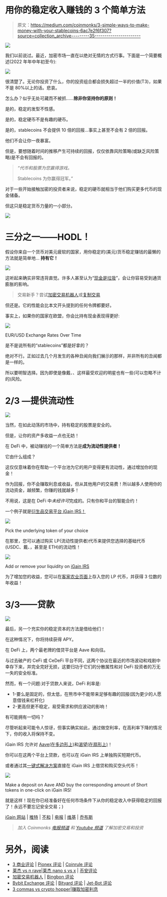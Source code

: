 # 用你的稳定收入赚钱的 3 个简单方法

> 原文：<https://medium.com/coinmonks/3-simple-ways-to-make-money-with-your-stablecoins-6ac7e2f6f307?source=collection_archive---------35----------------------->

![](img/538200342fee8d8b2f62bf239c5d3585.png)

我们以前说过。最近，加密市场一直在以绝对无情的方式行事。下面是一个简要概述(2022 年年中年初至今):

![](img/4abcc153be27335d4aa21627e75ccb71.png)

很清楚了。无论你投资了什么，你的投资组合都会损失超过一半的价值(T3)，如果不是 80%以上的话。悲哀。

怎么办？似乎无处可藏而不被抓……**除非你坚持你的原则！**

是的，稳定的发型不性感。

是的，稳定硬币不是有趣的硬币。

是的，stablecoins 不会提供 10 倍的回报…事实上甚至不会有 2 倍的回报。

他们不会让你一夜暴富。

但是，要想随着时间的推移产生可持续的回报，仅仅依靠风险策略(或缺乏风险策略)是不会有回报的。

> *“代币和股票为您赢得游戏。*
> 
> Stablecoins 为你赢得冠军。”

对于一些开始接触加密的投资者来说，稳定的硬币就相当于他们购买更多代币的现金储备。

但这只是稳定货币力量的一小部分。

![](img/05f5dee84a4d5eda7d6bf445e5dfaba8.png)

# 三分之一——HODL！

假设你来自一个货币对美元疲软的国家，用你稳定的(美元)货币稳定赚钱的最懒的方法就是简单地… **持有它！**

![](img/9d36bd9160832b028b3b8fe5ee9a3131.png)

这听起来确实非常违背直觉。许多人甚至认为“[现金是垃圾](https://finance.yahoo.com/news/billionaire-investor-ray-dalio-says-163406073.html#:~:text=Billionaire%20investor%20Ray%20Dalio%20continued,warned%20stocks%20look%20even%20worse.&text=The%20founder%20and%20co%2Dchief,years%20that%20cash%20is%20trash.)”，会让你容易受到通货膨胀的影响。

> 交易新手？尝试[加密交易机器人](/coinmonks/crypto-trading-bot-c2ffce8acb2a)或[复制交易](/coinmonks/top-10-crypto-copy-trading-platforms-for-beginners-d0c37c7d698c)

但还是。它的性能会比本文开头提到的任何令牌都要好。

事实上，如果你的国家在欧盟，你会比持有现金表现得更好:

![](img/528e03056e2ceba061e69bf6fe1e28a5.png)

EUR/USD Exchange Rates Over Time

是不是说所有的“stablecoins”都是好拿的？

绝对不行。正如过去几个月发生的各种丑闻向我们展示的那样，并非所有的丑闻都是一样的。

所以要明智选择。因为即使是像戴、、这样最受欢迎的明星也有一些(可以忽略不计的)风险。

# 2/3 —提供流动性

![](img/bdee8365b21b86856418565aac2d2420.png)

当然，在如此动荡的市场中，持有稳定的股票是安全的。

但是，让你的资产多收益一点也无妨！

在 DeFi 中，被动赚钱的一个简单方法是**成为流动性提供者！**

它由什么组成？

这仅仅意味着你在帮助一个平台池为它的用户变得更有流动性，通过增加你的现金！

作为回报，你不会赚取利息或收益，但从其他用户的交易费！所以越多人使用你的流动资金，越频繁，你赚的钱就越多！

不用说，这是在 DeFi 中*未经许可*完成的。只有你和平台的智能合约！

一个例子就是[衍生品交易平台 iGain IRS！](https://igain.finance/irs/apy-trade-pools?utm_source=medium&utm_medium=article&utm_campaign=provide_liquidity)

![](img/14da845ae6d92bce75cde614d1a3d056.png)

Pick the underlying token of your choice

在那里，您可以通过购买 LP(流动性提供者)代币来提供您选择的基础代币(USDC、戴、，甚至是 ETH)的流动性！

![](img/1eb23340bf6246fb85151dc925116c82.png)

Add or remove your liquidity on [iGain IRS](https://igain.finance/irs/apy-trade-pools?utm_source=medium&utm_medium=article&utm_campaign=provide_liquidity)

为了增加您的收益，您可以在[客家农业页面](https://hakka.finance/farms/)上存入您的 LP 代币，并获得 3 位数的年收益！

# 3/3——贷款

![](img/d438b06c1d34b84e4171b3d295348b95.png)

最后，另一个充实你的稳定资本的方法是借给他们！

在这种情况下，你将持续获得 APY。

在 DeFi 上，两个最老牌的借贷平台是 Aave 和向往。

与过去破产的 CeFi 或 CeDeFi 平台不同，这两个协议在最近的市场波动和戏剧中幸存下来，并完全完好无损，这要归功于它们的分散属性和对 DeFi 投资者的万无一失的安全标准。

然而，有一个问题:对于贷款人来说，DeFi 利率是:

*   1-要么是固定的，但太低，在熊市中不能带来足够有趣的回报(因为更少的人愿意借钱来杠杆化)
*   2-更高但更不稳定，易受需求和供应波动的影响！

有可能拥有一切吗？

尽管听起来可能令人惊讶，但事实确实如此，通过做空利率，在高利率下降的情况下，你的收入将保持不变。

iGain IRS 允许对 [Aave(在多边形上)](https://igain.finance/irs/fixed-apy?utm_source=medium&utm_medium=article&utm_campaign=provide_liquidity)和[渴望(在扇形上)](https://igain.finance/irs/fixed-apy?utm_source=medium&utm_medium=article&utm_campaign=provide_liquidity)！

你可以在这两个平台上贷款，也可以在 iGain IRS 上单独购买短期代币。

或者通过其[一键式解决方案](https://igain.finance/irs/fixed-apy?utm_source=medium&utm_medium=article&utm_campaign=provide_liquidity)直接在 iGain IRS 上借贷和购买空头代币！

![](img/51cd2f8728b17b90e68681e883345d05.png)

Make a deposit on Aave AND buy the corresponding amount of Short tokens in one-click on iGain IRS!

就是这样！现在你已经准备好在任何市场条件下从你的稳定收入中获得稳定的回报了！永远不要忘记安全交易；)

[iGain 网站](https://bit.ly/3MBpnE3) | [推特](https://twitter.com/iGainFinance) | [不和](https://discord.com/invite/cU4D2a8) | [电报](https://t.me/hakkafinance) | [维基](https://hakkafinance.gitbook.io/igain/igain-universe/interest-rate-synth/introduction) | [乔布斯](https://pelith.notion.site/pelith/Hakka-Finance-Pelith-is-hiring-27bfdd1991bc46019f69f5c7926b69fb)

> *加入 Coinmonks* [*电报频道*](https://t.me/coincodecap) *和* [*Youtube 频道*](https://www.youtube.com/c/coinmonks/videos) *了解加密交易和投资*

# 另外，阅读

*   [3 商业评论](/coinmonks/3commas-review-an-excellent-crypto-trading-bot-2020-1313a58bec92) | [Pionex 评论](https://coincodecap.com/pionex-review-exchange-with-crypto-trading-bot) | [Coinrule 评论](/coinmonks/coinrule-review-2021-a-beginner-friendly-crypto-trading-bot-daf0504848ba)
*   [莱杰 vs n rave](/coinmonks/ledger-vs-ngrave-zero-7e40f0c1d694)|[莱杰 nano s vs x](/coinmonks/ledger-nano-s-vs-x-battery-hardware-price-storage-59a6663fe3b0) | [币安评论](/coinmonks/binance-review-ee10d3bf3b6e)
*   [加密交易机器人](/coinmonks/crypto-trading-bot-c2ffce8acb2a) | [Bingbon 评论](https://coincodecap.com/bingbon-review)
*   [Bybit Exchange 评论](/coinmonks/bybit-exchange-review-dbd570019b71) | [Bityard 评论](https://coincodecap.com/bityard-reivew) | [Jet-Bot 评论](https://coincodecap.com/jet-bot-review)
*   [3 commas vs crypto hopper](/coinmonks/3commas-vs-pionex-vs-cryptohopper-best-crypto-bot-6a98d2baa203)|[赚取加密利息](/coinmonks/earn-crypto-interest-b10b810fdda3)